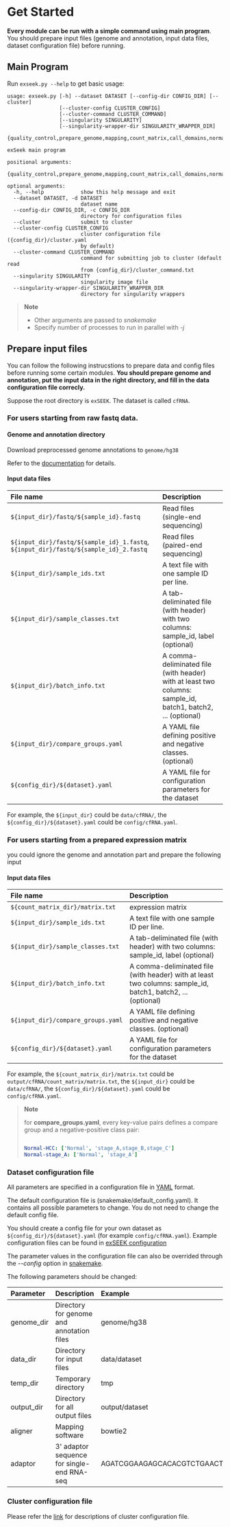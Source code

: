 # Get Started

**Every module can be run with a simple command using main program**. You should prepare input files (genome and annotation, input data files, dataset configuration file) before running.

## Main Program



Run `exseek.py --help` to get basic usage:

```text
usage: exseek.py [-h] --dataset DATASET [--config-dir CONFIG_DIR] [--cluster]
                 [--cluster-config CLUSTER_CONFIG]
                 [--cluster-command CLUSTER_COMMAND]
                 [--singularity SINGULARITY]
                 [--singularity-wrapper-dir SINGULARITY_WRAPPER_DIR]
                 {quality_control,prepare_genome,mapping,count_matrix,call_domains,normalization,feature_selection,update_sequential_mapping,update_singularity_wrappers}

exSeek main program

positional arguments:
  {quality_control,prepare_genome,mapping,count_matrix,call_domains,normalization,feature_selection,update_sequential_mapping,update_singularity_wrappers}

optional arguments:
  -h, --help            show this help message and exit
  --dataset DATASET, -d DATASET
                        dataset name
  --config-dir CONFIG_DIR, -c CONFIG_DIR
                        directory for configuration files
  --cluster             submit to cluster
  --cluster-config CLUSTER_CONFIG
                        cluster configuration file ({config_dir}/cluster.yaml
                        by default)
  --cluster-command CLUSTER_COMMAND
                        command for submitting job to cluster (default read
                        from {config_dir}/cluster_command.txt
  --singularity SINGULARITY
                        singularity image file
  --singularity-wrapper-dir SINGULARITY_WRAPPER_DIR
                        directory for singularity wrappers
```

> **Note**
>
> * Other arguments are passed to _snakemake_
> * Specify number of processes to run in parallel with _-j_



## Prepare input files

You can follow the following instrucstions to prepare data and config files before running some certain modules. **You should prepare genome and annotation, put the input data in the right directory, and fill in the data configuration file correcly.**

Suppose the root directory is `exSEEK`. The dataset is called `cfRNA`.

### For users starting from raw fastq data.

#### Genome and annotation directory

Download preprocessed genome annotations to `genome/hg38`

Refer to the [documentation](pre-process/genome_and_annotations.md) for details.

#### Input data files

| File name | Description |
| :--- | :--- |
| `${input_dir}/fastq/${sample_id}.fastq` | Read files \(single-end sequencing\) |
| `${input_dir}/fastq/${sample_id}_1.fastq`, `${input_dir}/fastq/${sample_id}_2.fastq` | Read files \(paired-end sequencing\) |
| `${input_dir}/sample_ids.txt` | A text file with one sample ID per line. |
| `${input_dir}/sample_classes.txt` | A tab-deliminated file \(with header\) with two columns: sample\_id, label \(optional\) |
| `${input_dir}/batch_info.txt` | A comma-deliminated file \(with header\) with at least two columns: sample\_id, batch1, batch2, ... \(optional\) |
| `${input_dir}/compare_groups.yaml` | A YAML file defining positive and negative classes. \(optional\) |
| `${config_dir}/${dataset}.yaml` | A YAML file for configuration parameters for the dataset |

For example, the `${input_dir}` could be `data/cfRNA/`, the `${config_dir}/${dataset}.yaml` could be `config/cfRNA.yaml`.


### For users starting from a prepared expression matrix
you could ignore the genome and annotation part and prepare the following input 

#### Input data files

| File name | Description |
| :--- | :--- |
| `${count_matrix_dir}/matrix.txt` | expression matrix |
| `${input_dir}/sample_ids.txt` | A text file with one sample ID per line. |
| `${input_dir}/sample_classes.txt` | A tab-deliminated file \(with header\) with two columns: sample\_id, label \(optional\) |
| `${input_dir}/batch_info.txt` | A comma-deliminated file \(with header\) with at least two columns: sample\_id, batch1, batch2, ... \(optional\) |
| `${input_dir}/compare_groups.yaml` | A YAML file defining positive and negative classes. \(optional\) |
| `${config_dir}/${dataset}.yaml` | A YAML file for configuration parameters for the dataset |

For example, the `${count_matrix_dir}/matrix.txt` could be `output/cfRNA/count_matrix/matrix.txt`, the `${input_dir}` could be `data/cfRNA/`, the `${config_dir}/${dataset}.yaml` could be `config/cfRNA.yaml`.


> **Note** 
>
> for **compare\_groups.yaml**, every key-value pairs defines a compare group and a negative-positive class pair:
>
>```yaml
>
>Normal-HCC: ['Normal', 'stage_A,stage_B,stage_C']
>Normal-stage_A: ['Normal', 'stage_A']
>
>```

### Dataset configuration file

All parameters are specified in a configuration file in [YAML](https://en.wikipedia.org/wiki/YAML) format.

The default configuration file is \(snakemake/default\_config.yaml\). It contains all possible parameters to change. You do not need to change the default config file. 

You should create a config file for your own dataset as `${config_dir}/${dataset}.yaml` (for example `config/cfRNA.yaml`). Example configuration files can be found in [exSEEK configuration](exseek/configuration.md) 

The parameter values in the configuration file can also be overrided through the _--config_ option in [snakemake](https://snakemake.readthedocs.io/en/stable/executable.html).

The following parameters should be changed:

| Parameter | Description | Example |
| :--- | :--- | :--- |
| genome\_dir | Directory for genome and annotation files | genome/hg38 |
| data\_dir | Directory for input files | data/dataset |
| temp\_dir | Temporary directory | tmp |
| output\_dir | Directory for all output files | output/dataset |
| aligner | Mapping software | bowtie2 |
| adaptor | 3' adaptor sequence for single-end RNA-seq | AGATCGGAAGAGCACACGTCTGAACTCCAGTCAC |

### Cluster configuration file

Please refer the [link](https://snakemake.readthedocs.io/en/stable/snakefiles/configuration.html#cluster-configuration) for descriptions of cluster configuration file.

